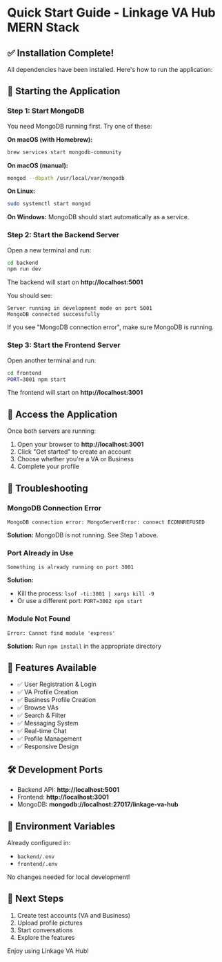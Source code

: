 # Quick Start Guide - Linkage VA Hub MERN Stack

## ✅ Installation Complete!

All dependencies have been installed. Here's how to run the application:

## 🚀 Starting the Application

### Step 1: Start MongoDB

You need MongoDB running first. Try one of these:

**On macOS (with Homebrew):**
```bash
brew services start mongodb-community
```

**On macOS (manual):**
```bash
mongod --dbpath /usr/local/var/mongodb
```

**On Linux:**
```bash
sudo systemctl start mongod
```

**On Windows:**
MongoDB should start automatically as a service.

### Step 2: Start the Backend Server

Open a new terminal and run:
```bash
cd backend
npm run dev
```

The backend will start on **http://localhost:5001**

You should see:
```
Server running in development mode on port 5001
MongoDB connected successfully
```

If you see "MongoDB connection error", make sure MongoDB is running.

### Step 3: Start the Frontend Server

Open another terminal and run:
```bash
cd frontend
PORT=3001 npm start
```

The frontend will start on **http://localhost:3001**

## 🎉 Access the Application

Once both servers are running:

1. Open your browser to **http://localhost:3001**
2. Click "Get started" to create an account
3. Choose whether you're a VA or Business
4. Complete your profile

## 🔧 Troubleshooting

### MongoDB Connection Error
```
MongoDB connection error: MongoServerError: connect ECONNREFUSED
```
**Solution:** MongoDB is not running. See Step 1 above.

### Port Already in Use
```
Something is already running on port 3001
```
**Solution:** 
- Kill the process: `lsof -ti:3001 | xargs kill -9`
- Or use a different port: `PORT=3002 npm start`

### Module Not Found
```
Error: Cannot find module 'express'
```
**Solution:** Run `npm install` in the appropriate directory

## 📱 Features Available

- ✅ User Registration & Login
- ✅ VA Profile Creation
- ✅ Business Profile Creation
- ✅ Browse VAs
- ✅ Search & Filter
- ✅ Messaging System
- ✅ Real-time Chat
- ✅ Profile Management
- ✅ Responsive Design

## 🛠️ Development Ports

- Backend API: **http://localhost:5001**
- Frontend: **http://localhost:3001**
- MongoDB: **mongodb://localhost:27017/linkage-va-hub**

## 📝 Environment Variables

Already configured in:
- `backend/.env` 
- `frontend/.env`

No changes needed for local development!

## 🎯 Next Steps

1. Create test accounts (VA and Business)
2. Upload profile pictures
3. Start conversations
4. Explore the features

Enjoy using Linkage VA Hub!
